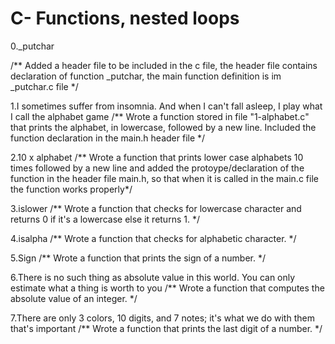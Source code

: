 # C- Functions, nested loops

0._putchar

/**
Added a header file to be included in the c file, the header file contains declaration of function _putchar, 
the main function definition is im _putchar.c file
*/

1.I sometimes suffer from insomnia. And when I can't fall asleep, I play what I call the alphabet game
/**
Wrote a function stored in file "1-alphabet.c" that prints the alphabet, in lowercase, followed by a new line.
Included the function declaration in the main.h header file 
*/

2.10 x alphabet
/**
Wrote a function that prints lower case alphabets 10 times followed by a new line and added the protoype/declaration of the function in the header file main.h, so that when it is called in the main.c file the function works properly*/

3.islower
/**
Wrote a function that checks for lowercase character and returns 0 if it's a lowercase else it returns 1.
*/

4.isalpha
/**
Wrote a function that checks for alphabetic character.
*/

5.Sign
/**
Wrote a  function that prints the sign of a number.
*/

6.There is no such thing as absolute value in this world. You can only estimate what a thing is worth to you
/**
Wrote a function that computes the absolute value of an integer.
*/

7.There are only 3 colors, 10 digits, and 7 notes; it's what we do with them that's important
/**
Wrote a function that prints the last digit of a number.
*/

